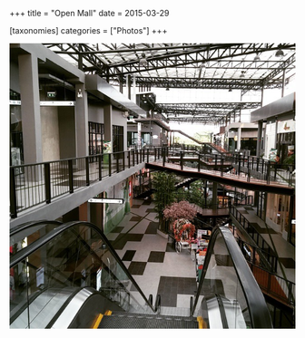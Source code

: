 +++
title = "Open Mall"
date = 2015-03-29

[taxonomies]
categories = ["Photos"]
+++

![Open Mall](open-mall.jpeg)
